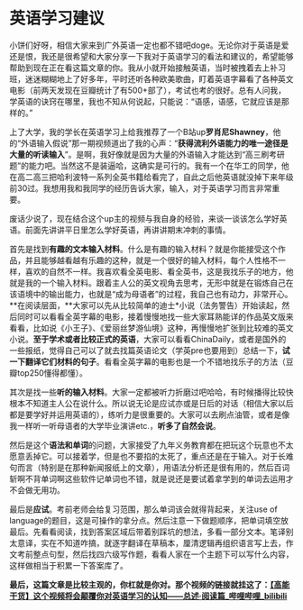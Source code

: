 # 英语学习建议

​       小饼们好呀，相信大家来到广外英语一定也都不错吧doge。无论你对于英语是爱还是恨，我还是很希望和大家分享一下我对于英语学习的看法和建议的，希望能够帮助到现在正在看这篇文章的你。
​        我从小就开始接触英语，当时被拽着去上补习班，迷迷糊糊地上了好多年，平时还听各种欧美歌曲，盯着英语字幕看了各种英文电影（前两天发现在豆瓣统计了有500+部了），考试也考的很好。总有人问我，学英语的诀窍在哪里，我也不知从何说起，只能说：“语感，语感，它就应该是那样的。”

​		上了大学，我的学长在英语学习上给我推荐了一个B站up**罗肖尼Shawney**，他的“外语输入假说”那一期视频道出了我的心声：“**获得流利外语能力的唯一途径是大量的听读输入**”。是啊，我好像就是因为大量的外语输入才能达到“高三刷考研题”的能力吧。当然这不是装逼哈，这确实是可行的。我有一个在华工的同学，他在高二高三把哈利波特一系列全英书籍给看完了，自此之后他英语就没掉下来年级前30过。我想用我和我同学的经历告诉大家，输入，对于英语学习而言非常重要。

​		废话少说了，现在结合这个up主的视频与我自身的经验，来谈一谈该怎么学好英语。前面先讲讲平日里怎么学好英语，再讲讲期末冲刺的事情。

​		首先是找到**有趣的文本输入材料**。什么是有趣的输入材料？就是你能接受这个作品，并且能够越看越有乐趣的这种，就是一个很好的输入材料，每个人性格不一样，喜欢的自然不一样。我喜欢看全英电影、看全英书，这是我找乐子的地方，他就是我的一个输入材料。跟着主人公的英文视角去思考，无形中就是在锻炼自己在该语境中的输出能力，也就是“成为母语者”的过程，我自己也有动力，非常开心。**在阅读层面，**大家可以先从比较简单的迪士*小说（法务警告）开始读起，然后同时可以看看全英字幕的电影，接着慢慢地找一些大家耳熟能详的作品英文版来看看，比如说《小王子》、《爱丽丝梦游仙境》这种，再慢慢地扩张到比较难的英文小说。**至于学术或者比较正式的英语**，大家可以看看ChinaDaily，或者是国外的一些报纸，觉得自己可以了就去找篇英语论文（学英pre也要用到）总结一下，**试一下翻译它们材料的句子**。看看全英字幕的电影也是一个不错地找乐子的方法（豆瓣top250懂得都懂）。

​		其次是找一些**听的输入材料**。大家一定都被听力折磨过吧哈哈，有时候播得比较快根本不知道主人公在说什么。所以说无论是应试亦或是日后的对话（相信大家以后都是要学好并运用英语的），练听力是很重要的。大家可以去刷点油管，或者是像我一样听一听母语者的大学毕业演讲etc.，**听多了自然会说**。

​		然后是这个**语法和单词**的问题，大家接受了九年义务教育都在把玩这个玩意也不太愿意丢掉它。可以接着学，但是也不要掐的太死了，重点还是在于输入。对于长难句而言（特别是在那种新闻报纸上的文章），用语法分析还是很有用的，然后百词斩啊不背单词啊这些软件记单词也不错，就是说还是要试着拿学到的单词去运用才不会做无用功。

​		最后是**应试**。考前老师会给复习范围，那么单词该会就得背起来，关注use of language的题目，这是可操作的拿分点。然后注意一下做题顺序，把单词填空放最后。先看看阅读，找到答案区域后带着别踩坑的想法，多看一部分文本。笔译别太意译，实在不知道咋搞，就逐字翻译在草稿本，厘清逻辑再组织语言写上去，作文考前整点句型，然后找四六级写作题，看看人家在一个主题下可以写什么内容，这样做相当于积累一下答案库了。

​		**最后，这篇文章是比较主观的，你杠就是你对。那个视频的链接就挂这了：[【高能干货】这个视频将会颠覆你对英语学习的认知——总述·阅读篇_哔哩哔哩_bilibili](https://www.bilibili.com/video/BV1aD4y127GE/?spm_id_from=333.999.0.0&vd_source=fc25bdbd882e4cdfa9da8634393128bf)**

​		